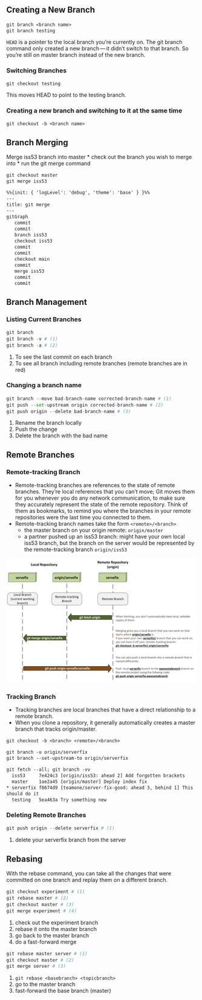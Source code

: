 ## Creating a New Branch

```git
git branch <branch name>
git branch testing
```

`HEAD` is a pointer to the local branch you’re currently on.
The git branch command only created a new branch — it didn’t switch to that branch. So you’re still on master branch instead of the new branch. 

### Switching Branches
```git
git checkout testing
```
This moves HEAD to point to the testing branch.

### Creating a new branch and switching to it at the same time
```git
git checkout -b <branch name>
```

## Branch Merging
Merge iss53 branch into master
    * check out the branch you wish to merge into
    * run the git merge command

```git
git checkout master
git merge iss53
```

```mermaid
%%{init: { 'logLevel': 'debug', 'theme': 'base' } }%%
---
title: git merge
---
gitGraph
   commit
   commit
   branch iss53
   checkout iss53
   commit
   commit
   checkout main
   commit
   merge iss53
   commit
   commit
```

## Branch Management
### Listing Current Branches
```python
git branch
git branch -v # (1)
git branch -a # (2)
```

1.  To see the last commit on each branch
2.  To see all branch including remote branches (remote branches are in red)

### Changing a branch name
```python
git branch --move bad-branch-name corrected-branch-name # (1)
git push --set-upstream origin corrected-branch-name # (2)
git push origin --delete bad-branch-name # (3)
```

1.  Rename the branch locally
2.  Push the change
3.  Delete the branch with the bad name

## Remote Branches

### Remote-tracking Branch
* Remote-tracking branches are references to the state of remote branches. They’re local references that you can’t move; Git moves them for you whenever you do any network communication, to make sure they accurately represent the state of the remote repository. Think of them as bookmarks, to remind you where the branches in your remote repositories were the last time you connected to them.
* Remote-tracking branch names take the form `<remote>/<branch>`
    * the master branch on your origin remote: `origin/master`
    * a partner pushed up an iss53 branch: might have your own local iss53 branch, but the branch on the server would be represented by the remote-tracking branch `origin/iss53`

![remote tracking](../assets/images/git%20-%20Remote-tracking%20branches.png)

### Tracking Branch
* Tracking branches are local branches that have a direct relationship to a remote branch. 
* When you clone a repository, it generally automatically creates a master branch that tracks origin/master.


```git title='set up other tracking branches'
git checkout -b <branch> <remote>/<branch>
```

```git title='set up tracking branch for a existing local branch'
git branch -u origin/serverfix
git branch --set-upstream-to origin/serverfix
```

```git title='list tracking branches you have set up' hl_lines="1"
git fetch --all; git branch -vv
  iss53     7e424c3 [origin/iss53: ahead 2] Add forgotten brackets
  master    1ae2a45 [origin/master] Deploy index fix
* serverfix f8674d9 [teamone/server-fix-good: ahead 3, behind 1] This should do it
  testing   5ea463a Try something new
```

### Deleting Remote Branches
```python
git push origin --delete serverfix # (1)
```

1.  delete your serverfix branch from the server


## Rebasing
With the rebase command, you can take all the changes that were committed on one branch and replay them on a different branch.
```python title='check out the experiment branch and then rebase it onto the master branch'
git checkout experiment # (1)
git rebase master # (2)
git checkout master # (3)
git merge experiment # (4)
```

1.  check out the experiment branch
2.  rebase it onto the master branch
3.  go back to the master branch
4.  do a fast-forward merge


```python title='rebase the server branch onto the master branch without having to check it out first'
git rebase master server # (1)
git checkout master # (2)
git merge server # (3)
```

1.  `git rebase <basebranch> <topicbranch>`
2.  go to the master branch
3.  fast-forward the base branch (master)